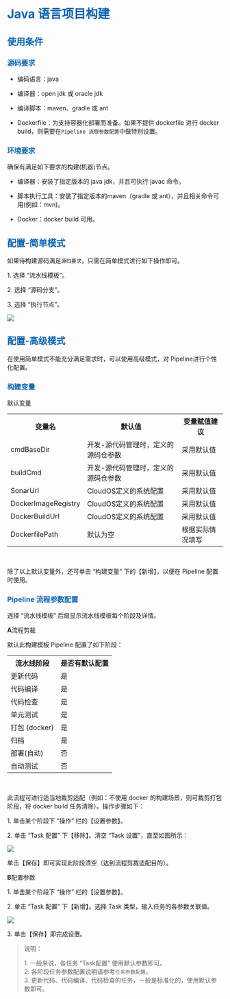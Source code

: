 <h1><font color=#0d65b1>Java 语言项目构建</font></h1> 

<h2><font color=#0d65b1>使用条件</font></h2> 

<h3><font color=#0d65b1>源码要求</font></h3> 
<ul>
<li><p>编码语言：java</p></li>
<li><p>编译器：open jdk 或 oracle jdk</p></li>
<li><p>编译脚本：maven、gradle 或 ant</p></li>
<li><p>Dockerfile：为支持容器化部署而准备。如果不提供 dockerfile 进行 docker build，则需要在<code>Pipeline 流程参数配置</code>中做特别设置。</p></li>
</ul>

<h3><font color=#0d65b1>环境要求</font></h3> 
<p>确保有满足如下要求的构建(机器)节点。</p>
<ul>
<li><p>编译器：安装了指定版本的 java jdk，并且可执行 javac 命令。</p></li>
<li><p>脚本执行工具：安装了指定版本的maven（gradle 或 ant），并且相关命令可用(例如：mvn)。</p></li>
<li><p>Docker：docker build 可用。</p></li>
</ul>

<h2><font color=#0d65b1>配置-简单模式</font></h2> 
<p>如果待构建源码满足<code>源码要求</code>，只需在简单模式进行如下操作即可。</p>
<p>1. 选择 “流水线模板”。</p>
<p>2. 选择 “源码分支”。</p>
<p>3. 选择 “执行节点”。</p>
<img src="http://upload.ouliu.net/i/20171127180913a8wcp.png"  class="mark-l"/>

<h2><font color=#0d65b1>配置-高级模式</font></h2> 
<p>在使用简单模式不能充分满足需求时，可以使用高级模式，对 Pipeline进行个性化配置。</p>

<h3><font color=#0d65b1>构建变量</font></h3> 
<p>默认变量</p>
<table>
	<tr>
		<th>变量名</th>
		<th>默认值</th>
		<th>变量赋值建议</th>
	</tr>
	<tr>
		<td>cmdBaseDir</td>
		<td>开发-源代码管理时，定义的源码仓参数</td>
		<td>采用默认值</td>
	</tr>
	<tr>
		<td>buildCmd</td>
		<td>开发-源代码管理时，定义的源码仓参数</td>
		<td>采用默认值</td>
	</tr>	
	<tr>
		<td>SonarUrl</td>
		<td>CloudOS定义的系统配置</td>
		<td>采用默认值</td>
	</tr>
	<tr>
		<td>DockerImageRegistry</td>
		<td>CloudOS定义的系统配置</td>
		<td>采用默认值</td>
	</tr>
	<tr>
		<td>DockerBuildUrl</td>
		<td>CloudOS定义的系统配置</td>
		<td>采用默认值</td>
	</tr>
	<tr>
		<td>DockerfilePath</td>
		<td>默认为空</td>
		<td>根据实际情况填写</td>
	</tr>
</table>
<br>

<p>除了以上默认变量外，还可单击 “构建变量” 下的【新增】，以便在 Pipeline 配置时使用。</p>

<h3><font color=#0d65b1>Pipeline 流程参数配置</font></h3> 
<p>选择 “流水线模板” 后级显示流水线模板每个阶段及详情。</p>
<p><b>A</b>流程剪裁</p>
<p>默认此构建模板 Pipeline 配置了如下阶段：</p>
<table>
	<tr>
		<th>流水线阶段</th>
		<th>是否有默认配置</th>
	</tr>
	<tr>
		<td>更新代码</td>
		<td>是</td>
	</tr>
	<tr>
		<td>代码编译</td>
		<td>是</td>
	</tr>
	<tr>
		<td>代码检查</td>
		<td>是</td>
	</tr>
	<tr>
		<td>单元测试</td>
		<td>是</td>
	</tr>	
	<tr>
		<td>打包 (docker)</td>
		<td>是</td>
	</tr>
	<tr>
		<td>归档</td>
		<td>是</td>
	</tr>
	<tr>
		<td>部署(自动)</td>
		<td>否</td>
	</tr>
	<tr>
		<td>自动测试</td>
		<td>否</td>
	</tr>
</table>
<br>
<p>此流程可进行适当地裁剪适配（例如：不使用 docker 的构建场景，则可裁剪打包阶段，将 docker build 任务清除）。操作步骤如下：</p>
<p>1. 单击某个阶段下 “操作” 栏的【设置参数】。</p>
<p>2. 单击 “Task 配置” 下【移除】。清空 “Task 设置”，直至如图所示：</p>
<img src="http://upload.ouliu.net/i/2017112717532371j6k.png"/>
<p>单击【保存】即可实现此阶段清空（达到流程剪裁适配目的）。</p>

<p><b>B</b>配置参数</p>
<p>1. 单击某个阶段下 “操作” 栏的【设置参数】。</p>
<p>2. 单击 “Task 配置” 下【新增】。选择 Task 类型，输入任务的各参数关联值。</p>
<img src="http://upload.ouliu.net/i/20171127174111n29zw.png"/>
<p>3. 单击【保存】即完成设置。</p>
<blockquote><p>说明：</p>1. 一般来说，各任务 “Task配置” 使用默认参数即可。<br>2. 各阶段任务参数配置说明请参考<code>任务参数配置</code>。<br>3. 更新代码、代码编译、代码检查的任务，一般是标准化的，使用默认参数即可。</blockquote>


